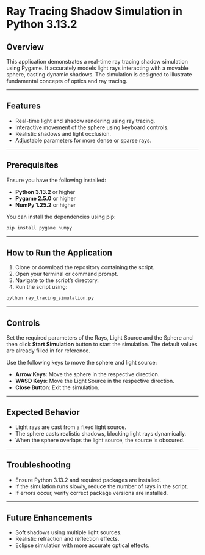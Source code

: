 # Ray Tracing Shadow Simulation in Python 3.13.2

## Overview

This application demonstrates a real-time ray tracing shadow simulation using Pygame. It accurately models light rays interacting with a movable sphere, casting dynamic shadows. The simulation is designed to illustrate fundamental concepts of optics and ray tracing.

---

## Features

- Real-time light and shadow rendering using ray tracing.
- Interactive movement of the sphere using keyboard controls.
- Realistic shadows and light occlusion.
- Adjustable parameters for more dense or sparse rays.

---

## Prerequisites

Ensure you have the following installed:

- **Python 3.13.2** or higher
- **Pygame 2.5.0** or higher
- **NumPy 1.25.2** or higher

You can install the dependencies using pip:

```bash
pip install pygame numpy
```

---

## How to Run the Application

1. Clone or download the repository containing the script.
2. Open your terminal or command prompt.
3. Navigate to the script’s directory.
4. Run the script using:

```bash
python ray_tracing_simulation.py
```

---

## Controls

Set the required parameters of the Rays, Light Source and the Sphere and then click **Start Simulation** button to start the simulation. The default values are already filled in for reference.

Use the following keys to move the sphere and light source:

- **Arrow Keys**: Move the sphere in the respective direction.
- **WASD Keys**: Move the Light Source in the respective direction.
- **Close Button**: Exit the simulation.

---

## Expected Behavior

- Light rays are cast from a fixed light source.
- The sphere casts realistic shadows, blocking light rays dynamically.
- When the sphere overlaps the light source, the source is obscured.

---

## Troubleshooting

- Ensure Python 3.13.2 and required packages are installed.
- If the simulation runs slowly, reduce the number of rays in the script.
- If errors occur, verify correct package versions are installed.

---

## Future Enhancements

- Soft shadows using multiple light sources.
- Realistic refraction and reflection effects.
- Eclipse simulation with more accurate optical effects.
